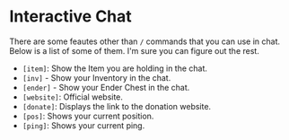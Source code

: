 # Interactive Chat

There are some feautes other than `/` commands that you can use in chat. Below is a list of some of them. I'm sure you can figure out the rest.

- `[item]`: Show the Item you are holding in the chat.
- `[inv]` - Show your Inventory in the chat.
- `[ender]` - Show your Ender Chest in the chat.
- `[website]`: Official website.
- `[donate]`: Displays the link to the donation website.
- `[pos]`: Shows your current position.
- `[ping]`: Shows your current ping.
